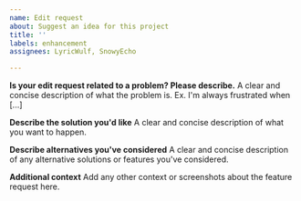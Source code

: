 ```yaml
---
name: Edit request
about: Suggest an idea for this project
title: ''
labels: enhancement
assignees: LyricWulf, SnowyEcho

---
```


**Is your edit request related to a problem? Please describe.**
A clear and concise description of what the problem is. Ex. I'm always frustrated when [...]

**Describe the solution you'd like**
A clear and concise description of what you want to happen.

**Describe alternatives you've considered**
A clear and concise description of any alternative solutions or features you've considered.

**Additional context**
Add any other context or screenshots about the feature request here.
